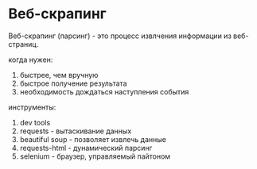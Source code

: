 # Веб-скрапинг
Веб-скрапинг (парсинг) - это процесс извлчения информации из веб-страниц.

когда нужен:
1. быстрее, чем вручную
2. быстрое получение результата
3. необходимость дождаться наступления события

инструменты:
1. dev tools
2. requests - вытаскивание данных
3. beautiful soup - позволяет извлечь данные
4. requests-html - дунамический парсинг
5. selenium - браузер, управляемый пайтоном